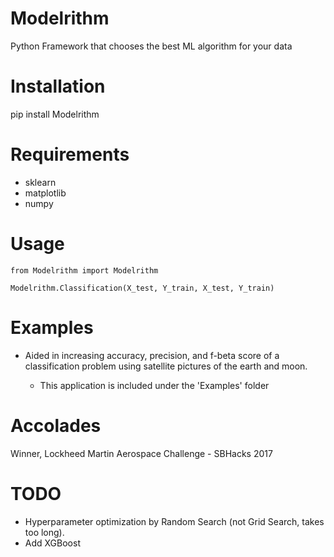 # Modelrithm
Python Framework that chooses the best ML algorithm for your data

# Installation
pip install Modelrithm

# Requirements
- sklearn
- matplotlib
- numpy

# Usage
	from Modelrithm import Modelrithm

	Modelrithm.Classification(X_test, Y_train, X_test, Y_train)

# Examples
- Aided in increasing accuracy, precision, and f-beta score of a classification problem using satellite pictures of the earth and moon.

	- This application is included under the 'Examples' folder

# Accolades
Winner, Lockheed Martin Aerospace Challenge - SBHacks 2017

# TODO
- Hyperparameter optimization by Random Search (not Grid Search, takes too long).
- Add XGBoost